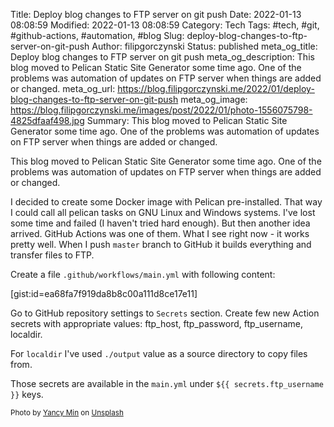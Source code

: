 Title: Deploy blog changes to FTP server on git push
Date: 2022-01-13 08:08:59
Modified: 2022-01-13 08:08:59
Category: Tech
Tags: #tech, #git, #github-actions, #automation, #blog
Slug: deploy-blog-changes-to-ftp-server-on-git-push
Author: filipgorczynski
Status: published
meta_og_title: Deploy blog changes to FTP server on git push
meta_og_description: This blog moved to Pelican Static Site Generator some time ago. One of the problems was automation of updates on FTP server when things are added or changed.
meta_og_url: https://blog.filipgorczynski.me/2022/01/deploy-blog-changes-to-ftp-server-on-git-push
meta_og_image: https://blog.filipgorczynski.me/images/post/2022/01/photo-1556075798-4825dfaaf498.jpg
Summary: This blog moved to Pelican Static Site Generator some time ago. One of the problems was automation of updates on FTP server when things are added or changed.

This blog moved to Pelican Static Site Generator some time ago. One of the problems was automation of updates on FTP server when things are added or changed.

I decided to create some Docker image with Pelican pre-installed. That way I could call all pelican tasks on GNU Linux and Windows systems.
I've lost some time and failed (I haven't tried hard enough). But then another idea arrived. GitHub Actions was one of them. What I see right now - it works pretty well. When I push `master` branch to GitHub it builds everything and transfer files to FTP.

Create a file `.github/workflows/main.yml` with following content:

[gist:id=ea68fa7f919da8b8c00a111d8ce17e11]

Go to GitHub repository settings to `Secrets` section. Create few new Action secrets with appropriate values: ftp_host, ftp_password, ftp_username, localdir.

For `localdir` I've used `./output` value as a source directory to copy files from.

Those secrets are available in the `main.yml` under `${{ secrets.ftp_username }}` keys.

<small class="unsplash-reference">
    Photo by <a href="https://unsplash.com/@yancymin?utm_source=unsplash&utm_medium=referral&utm_content=creditCopyText">Yancy Min</a> on <a href="https://unsplash.com/s/photos/github-actions?utm_source=unsplash&utm_medium=referral&utm_content=creditCopyText">Unsplash</a>
</small>

